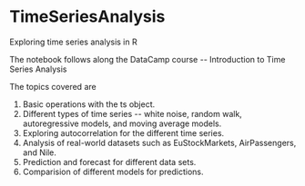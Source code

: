 # TimeSeriesAnalysis

Exploring time series analysis in R

The notebook follows along the DataCamp course -- Introduction to 
Time Series Analysis

The topics covered are 
1) Basic operations with the ts object.
2) Different types of time series -- white noise, random walk, autoregressive models, 
and moving average models. 
3) Exploring autocorrelation for the different time series. 
4) Analysis of real-world datasets such as EuStockMarkets, AirPassengers, and Nile. 
5) Prediction and forecast for different data sets. 
6) Comparision of different models for predictions.